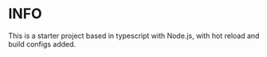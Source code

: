 # INFO

This is a starter project based in typescript with Node.js, with hot reload and build configs added.
